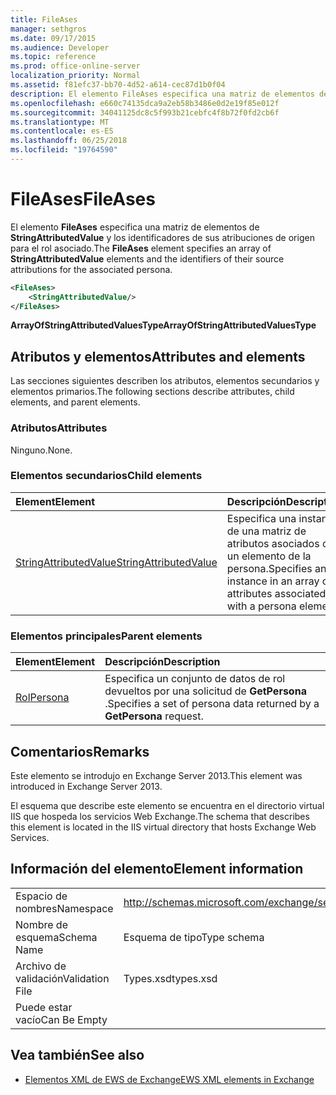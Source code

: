 ```yaml
---
title: FileAses
manager: sethgros
ms.date: 09/17/2015
ms.audience: Developer
ms.topic: reference
ms.prod: office-online-server
localization_priority: Normal
ms.assetid: f81efc37-bb70-4d52-a614-cec87d1b0f04
description: El elemento FileAses especifica una matriz de elementos de StringAttributedValue y los identificadores de sus atribuciones de origen para el rol asociado.
ms.openlocfilehash: e660c74135dca9a2eb58b3486e0d2e19f85e012f
ms.sourcegitcommit: 34041125dc8c5f993b21cebfc4f8b72f0fd2cb6f
ms.translationtype: MT
ms.contentlocale: es-ES
ms.lasthandoff: 06/25/2018
ms.locfileid: "19764590"
---
```

# <a name="fileases"></a><span data-ttu-id="31900-103">FileAses</span><span class="sxs-lookup"><span data-stu-id="31900-103">FileAses</span></span>

<span data-ttu-id="31900-104">El elemento **FileAses** especifica una matriz de elementos de **StringAttributedValue** y los identificadores de sus atribuciones de origen para el rol asociado.</span><span class="sxs-lookup"><span data-stu-id="31900-104">The **FileAses** element specifies an array of **StringAttributedValue** elements and the identifiers of their source attributions for the associated persona.</span></span> 
  
```XML
<FileAses>
    <StringAttributedValue/>
</FileAses>
```

 <span data-ttu-id="31900-105">**ArrayOfStringAttributedValuesType**</span><span class="sxs-lookup"><span data-stu-id="31900-105">**ArrayOfStringAttributedValuesType**</span></span>
## <a name="attributes-and-elements"></a><span data-ttu-id="31900-106">Atributos y elementos</span><span class="sxs-lookup"><span data-stu-id="31900-106">Attributes and elements</span></span>

<span data-ttu-id="31900-107">Las secciones siguientes describen los atributos, elementos secundarios y elementos primarios.</span><span class="sxs-lookup"><span data-stu-id="31900-107">The following sections describe attributes, child elements, and parent elements.</span></span>
  
### <a name="attributes"></a><span data-ttu-id="31900-108">Atributos</span><span class="sxs-lookup"><span data-stu-id="31900-108">Attributes</span></span>

<span data-ttu-id="31900-109">Ninguno.</span><span class="sxs-lookup"><span data-stu-id="31900-109">None.</span></span>
  
### <a name="child-elements"></a><span data-ttu-id="31900-110">Elementos secundarios</span><span class="sxs-lookup"><span data-stu-id="31900-110">Child elements</span></span>

|<span data-ttu-id="31900-111">**Element**</span><span class="sxs-lookup"><span data-stu-id="31900-111">**Element**</span></span>|<span data-ttu-id="31900-112">**Descripción**</span><span class="sxs-lookup"><span data-stu-id="31900-112">**Description**</span></span>|
|:-----|:-----|
|[<span data-ttu-id="31900-113">StringAttributedValue</span><span class="sxs-lookup"><span data-stu-id="31900-113">StringAttributedValue</span></span>](stringattributedvalue.md) <br/> |<span data-ttu-id="31900-114">Especifica una instancia de una matriz de atributos asociados con un elemento de la persona.</span><span class="sxs-lookup"><span data-stu-id="31900-114">Specifies an instance in an array of attributes associated with a persona element.</span></span>  <br/> |
   
### <a name="parent-elements"></a><span data-ttu-id="31900-115">Elementos principales</span><span class="sxs-lookup"><span data-stu-id="31900-115">Parent elements</span></span>

|<span data-ttu-id="31900-116">**Element**</span><span class="sxs-lookup"><span data-stu-id="31900-116">**Element**</span></span>|<span data-ttu-id="31900-117">**Descripción**</span><span class="sxs-lookup"><span data-stu-id="31900-117">**Description**</span></span>|
|:-----|:-----|
|[<span data-ttu-id="31900-118">Rol</span><span class="sxs-lookup"><span data-stu-id="31900-118">Persona</span></span>](persona.md) <br/> |<span data-ttu-id="31900-119">Especifica un conjunto de datos de rol devueltos por una solicitud de **GetPersona** .</span><span class="sxs-lookup"><span data-stu-id="31900-119">Specifies a set of persona data returned by a **GetPersona** request.</span></span>  <br/> |
   
## <a name="remarks"></a><span data-ttu-id="31900-120">Comentarios</span><span class="sxs-lookup"><span data-stu-id="31900-120">Remarks</span></span>

<span data-ttu-id="31900-121">Este elemento se introdujo en Exchange Server 2013.</span><span class="sxs-lookup"><span data-stu-id="31900-121">This element was introduced in Exchange Server 2013.</span></span>
  
<span data-ttu-id="31900-122">El esquema que describe este elemento se encuentra en el directorio virtual IIS que hospeda los servicios Web Exchange.</span><span class="sxs-lookup"><span data-stu-id="31900-122">The schema that describes this element is located in the IIS virtual directory that hosts Exchange Web Services.</span></span>
  
## <a name="element-information"></a><span data-ttu-id="31900-123">Información del elemento</span><span class="sxs-lookup"><span data-stu-id="31900-123">Element information</span></span>

|||
|:-----|:-----|
|<span data-ttu-id="31900-124">Espacio de nombres</span><span class="sxs-lookup"><span data-stu-id="31900-124">Namespace</span></span>  <br/> |http://schemas.microsoft.com/exchange/services/2006/types  <br/> |
|<span data-ttu-id="31900-125">Nombre de esquema</span><span class="sxs-lookup"><span data-stu-id="31900-125">Schema Name</span></span>  <br/> |<span data-ttu-id="31900-126">Esquema de tipo</span><span class="sxs-lookup"><span data-stu-id="31900-126">Type schema</span></span>  <br/> |
|<span data-ttu-id="31900-127">Archivo de validación</span><span class="sxs-lookup"><span data-stu-id="31900-127">Validation File</span></span>  <br/> |<span data-ttu-id="31900-128">Types.xsd</span><span class="sxs-lookup"><span data-stu-id="31900-128">types.xsd</span></span>  <br/> |
|<span data-ttu-id="31900-129">Puede estar vacío</span><span class="sxs-lookup"><span data-stu-id="31900-129">Can Be Empty</span></span>  <br/> ||
   
## <a name="see-also"></a><span data-ttu-id="31900-130">Vea también</span><span class="sxs-lookup"><span data-stu-id="31900-130">See also</span></span>



- [<span data-ttu-id="31900-131">Elementos XML de EWS de Exchange</span><span class="sxs-lookup"><span data-stu-id="31900-131">EWS XML elements in Exchange</span></span>](ews-xml-elements-in-exchange.md)

